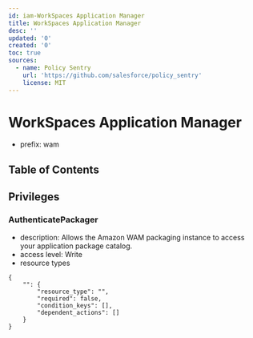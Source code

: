 ```yaml
---
id: iam-WorkSpaces Application Manager
title: WorkSpaces Application Manager
desc: ''
updated: '0'
created: '0'
toc: true
sources:
  - name: Policy Sentry
    url: 'https://github.com/salesforce/policy_sentry'
    license: MIT
---
```

# WorkSpaces Application Manager
- prefix: wam

## Table of Contents

## Privileges
### AuthenticatePackager
- description: Allows the Amazon WAM packaging instance to access your application package catalog.
- access level: Write
- resource types
```
{
    "": {
        "resource_type": "",
        "required": false,
        "condition_keys": [],
        "dependent_actions": []
    }
}
```
